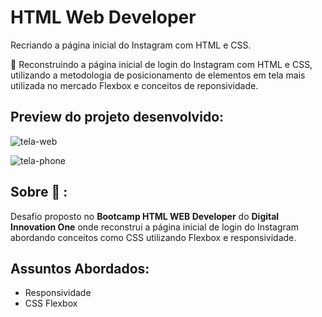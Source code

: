 # HTML Web Developer

Recriando a página inicial do Instagram com HTML e CSS.



🚀 Reconstruindo a página inicial de login do Instagram com HTML e CSS, utilizando a metodologia de posicionamento de elementos em tela mais utilizada no mercado Flexbox e conceitos de reponsividade.



## Preview do projeto desenvolvido:

![tela-web](C:\Users\Ari&Thi\Documents\estudos\dio-pagina-inicial-instagram\img\tela-web.png)



![tela-phone](C:\Users\Ari&Thi\Documents\estudos\dio-pagina-inicial-instagram\img\tela-phone.png)



## Sobre 💬 :

Desafio proposto no **Bootcamp HTML WEB Developer** do **Digital Innovation One** onde reconstrui a página inicial de login do Instagram abordando conceitos como CSS utilizando Flexbox e responsividade.

## Assuntos Abordados:

- Responsividade
- CSS Flexbox